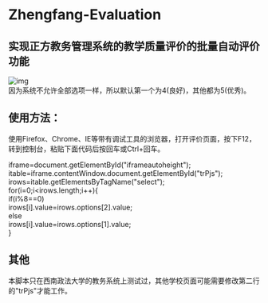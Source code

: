 # Zhengfang-Evaluation
## 实现正方教务管理系统的教学质量评价的批量自动评价功能
![img](https://raw.githubusercontent.com/hyh19962008/Zhengfang-Evaluation/master/autoEval.gif)  
因为系统不允许全部选项一样，所以默认第一个为4(良好)，其他都为5(优秀)。
## 使用方法：
使用Firefox、Chrome、IE等带有调试工具的浏览器，打开评价页面，按下F12，转到控制台，粘贴下面代码后按回车或Ctrl+回车。  
  
iframe=document.getElementById("iframeautoheight");  
itable=iframe.contentWindow.document.getElementById("trPjs");  
irows=itable.getElementsByTagName("select");  
for(i=0;i<irows.length;i++){  
    if(i%8==0)  
        irows[i].value=irows.options[2].value;  
    else  
        irows[i].value=irows.options[1].value;  
}   
## 其他
本脚本只在西南政法大学的教务系统上测试过，其他学校页面可能需要修改第二行的"trPjs"才能工作。
